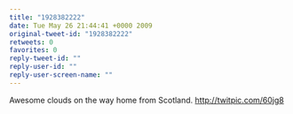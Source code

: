 ```yaml
---
title: "1928382222"
date: Tue May 26 21:44:41 +0000 2009
original-tweet-id: "1928382222"
retweets: 0
favorites: 0
reply-tweet-id: ""
reply-user-id: ""
reply-user-screen-name: ""
---
```

Awesome clouds on the way home from Scotland.  http://twitpic.com/60jg8
